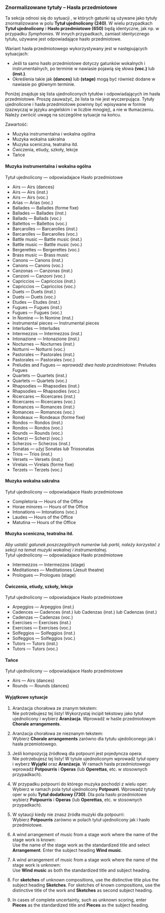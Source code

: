 ### Znormalizowane tytuły – Hasła przedmiotowe

Ta sekcja odnosi się do sytuacji , w których gatunki są używane jako tytuły znormalizowane w polu **Tytuł ujednolicony (240)**. W wielu przypadkach **Tytuł ujednolicony** i **Hasło przedmiotowe (650)** będą identyczne, jak np. w przypadku _Symphonies_. W innych przypadkach, zamiast identycznego tytułu, używane jest odpowiadające hasło przedmiotowe.

Wariant hasła przedmiotowego wykorzystywany jest w następujących sytuacjach:
- Jeśli ta samo hasło przedmiotowe dotyczy gatunków wokalnych i instrumentalnych, po terminie w nawiasie pojawią się słowa **(voc.)** lub **(inst.)**.
- Określenia takie jak **(dances)** lub **(stage)** mogą być również dodane w nawiasie po głównym terminie.

Poniżej znajduje się lista ujednoliconych tytułów i odpowiadających im hasła przedmiotowe. Proszę zauważyć, że lista ta nie jest wyczerpująca. Tytuły ujednolicone i hasła przedmiotowe powinny być wpisywane w formie (zazwyczaj w języku angielskim i w liczbie mnogiej), a nie w tłumaczeniu. Należy zwrócić uwagę na szczególne sytuacje na końcu.

Zawartość:
- Muzyka instrumentalna i wokalna ogólna
- Muzyka wokalna sakralna
- Muzyka sceniczna, teatralna itd.
- Ćwiczenia, etiudy, szkoły, lekcje
- Tańce

#### Muzyka instrumentalna i wokalna ogólna

Tytuł ujednolicony — odpowiadajace Hasło przedmiotowe
- Airs — Airs (dances)
- Airs — Airs (inst.)
- Airs — Airs (voc.)
- Arias — Arias (voc.)
- Ballades — Ballades (forme fixe)
- Ballades — Ballades (inst.)
- Ballads — Ballads (voc.)
- Ballettos — Ballettos (voc.)
- Barcarolles — Barcarolles (inst.)
- Barcarolles — Barcarolles (voc.)
- Battle music — Battle music (inst.)
- Battle music — Battle music (voc.)
- Bergerettes — Bergerettes (voc.)
- Brass music — Brass music
- Canons — Canons (inst.)
- Canons — Canons (voc.)
- Canzonas — Canzonas (inst.)
- Canzoni — Canzoni (voc.)
- Capriccios — Capriccios (inst.)
- Capriccios — Capriccios (voc.)
- Duets — Duets (inst.)
- Duets — Duets (voc.)
- Etudes — Etudes (inst.)
- Fugues — Fugues (inst.)
- Fugues — Fugues (voc.)
- In Nomine — In Nomine (inst.)
- Instrumental pieces — Instrumental pieces
- Interludes — Interludes
- Intermezzos — Intermezzos (inst.)
- Intonazione — Intonazione (inst.)
- Nocturnes — Nocturnes (inst.)
- Notturni — Notturni (voc.)
- Pastorales — Pastorales (inst.)
- Pastorales — Pastorales (voc.)
- Preludes and Fugues — _wprowadź dwa hasła przedmiotowe:_ Preludes Fugues
- Quartets — Quartets (inst.)
- Quartets — Quartets (voc.)
- Rhapsodies — Rhapsodies (inst.)
- Rhapsodies — Rhapsodies (voc.)
- Ricercares — Ricercares (inst.)
- Ricercares — Ricercares (voc.)
- Romances — Romances (inst.)
- Romances — Romances (voc.)
- Rondeaux — Rondeaux (forme fixe)
- Rondos — Rondos (inst.)
- Rondos — Rondos (voc.)
- Rounds — Rounds (voc.)
- Scherzi — Scherzi (voc.)
- Scherzos — Scherzos (inst.)
- Sonatas — _użyj_ Sonatas _lub_ Triosonatas
- Trios — Trios (inst.)
- Versets — Versets (inst.)
- Virelais — Virelais (forme fixe)
- Terzets — Terzets (voc.)

#### Muzyka wokalna sakralna

Tytuł ujednolicony — odpowiadajace Hasło przedmiotowe
- Completoria — Hours of the Office
- Horae minores — Hours of the Office
- Intonations — Intonations (voc.)
- Laudes — Hours of the Office
- Matutina — Hours of the Office

#### Muzyka sceniczna, teatralna itd.

_Aby ustalić gatunek poszczególnych numerów lub partii, należy korzystać z sekcji na temat muzyki wokalnej i instrumentalnej._  
Tytuł ujednolicony — odpowiadajace Hasło przedmiotowe
- Intermezzos — Intermezzos (stage)
- Meditationes — Meditationes (Jesuit theatre)
- Prologues — Prologues (stage)

#### Ćwiczenia, etiudy, szkoły, lekcje

Tytuł ujednolicony — odpowiadajace Hasło przedmiotowe
- Arpeggios — Arpeggios (inst.)
- Cadences — Cadences (inst.) lub Cadenzas (inst.) _lub_ Cadenzas (inst.)
- Cadenzas — Cadenzas (voc.)
- Exercises — Exercises (inst.)
- Exercises — Exercises (voc.)
- Solfeggios — Solfeggios (inst.)
- Solfeggios — Solfeggios (voc.)
- Tutors — Tutors (inst.)
- Tutors — Tutors (voc.)

#### Tańce

Tytuł ujednolicony — odpowiadajace Hasło przedmiotowe
- Airs — Airs (dances)
- Rounds — Rounds (dances)

#### Wyjątkowe sytuacje

1. Aranżacja chorałowa ze znanym tekstem:    
   Nie potrzebujesz tej listy! Wykorzystaj incipit tekstowy jako tytuł ujednolicony i wybierz **Aranżacja**. Wprowadź w haśle przedmiotowym **Chorale arrangements**.

2. Aranżacja chorałowa ze nieznanym tekstem:   
   Wybierz **Chorale arrangements** zarówno dla tytułu ujedoliconego jak i hasła przemiotowego.

3. Jeśli kompozycją źródłową dla potpourri jest pojedyncza opera:  
   Nie potrzebujesz tej listy! W tytule ujednoliconym wprowadź tytuł opery i wyberz **Wyjątki** oraz **Aranżacja**. W ramach hasła przedmiotowego wprowadź **Potpourris** i **Operas** (lub **Operettas**, etc. w stosownych przypadkach).

4. W przypadku potpourri do którego muzyka pochodzi z wielu oper:  
   Wybierz w ramach pola tytuł ujednolicony **Potpourri**. Wprowadź tytuły oper w polu **Tytuł dodatkowy (730)**. Dla pola hasło przedmiotowe wybierz **Potpourris** i **Operas** (lub **Operettas**, etc. w stosownych przypadkach).

5. W sytaucji kiedy nie znasz źródła muzyki dla potpourri:  
   Wybierz **Potpourris** zarówno w polach tytuł ujednolicony jak i hasło przedmiotowe.

6. A wind arrangement of music from a stage work where the name of the stage work is known:  
   Use the name of the stage work as the standardized title and select **Arrangement**. Enter the subject heading **Wind music**.

7. A wind arrangement of music from a stage work where the name of the stage work is unknown:  
   Use **Wind music** as both the standardized title and subject heading.

8. For **sketches** of unknown compositions, use the distinctive title plus the subject heading **Sketches**. For sketches of known compositions, use the distinctive title of the work and **Sketches** as second subject heading.

9. In cases of complete uncertainty, such as unknown scoring, enter **Pieces** as the standardized title and **Pieces** as the subject heading.
